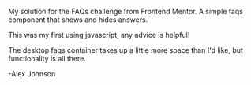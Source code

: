 My solution for the FAQs challenge from Frontend Mentor. A simple faqs component that shows and hides answers.

This was my first using javascript, any advice is helpful!

The desktop faqs container takes up a little more space than I'd like, but functionality is all there.

-Alex Johnson
